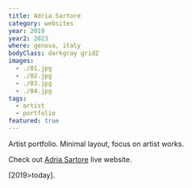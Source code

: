 ```yaml
---
title: Adria Sartore
category: websites
year: 2019
year2: 2023
where: genova, italy
bodyClass: darkgray grid2
images:
  - ./01.jpg
  - ./02.jpg
  - ./03.jpg
  - ./04.jpg
tags:
  - artist
  - portfolio
featured: true
---
```


Artist portfolio. Minimal layout, focus on artist works.

Check out [Adria Sartore](https://adriasartore.com?source=rokma.com) live website.

[2019>today].
